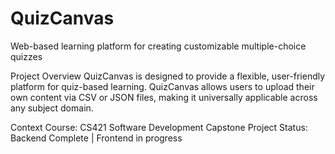 # QuizCanvas

Web-based learning platform for creating customizable multiple-choice quizzes

Project Overview
QuizCanvas is designed to provide a flexible, user-friendly platform for quiz-based learning. QuizCanvas allows users to upload their own content via CSV or JSON files, making it universally applicable across any subject domain.

Context
Course: CS421 Software Development Capstone Project
Status: Backend Complete | Frontend in progress

